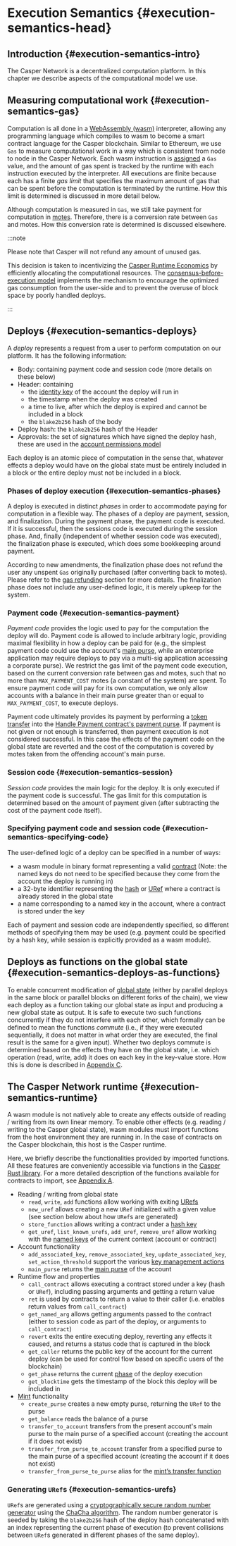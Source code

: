 # Execution Semantics {#execution-semantics-head}

## Introduction {#execution-semantics-intro}

The Casper Network is a decentralized computation platform. In this chapter we describe aspects of the computational model we use.

## Measuring computational work {#execution-semantics-gas}

Computation is all done in a [WebAssembly (wasm)](https://webassembly.org/) interpreter, allowing any programming language which compiles to wasm to become a smart contract language for the Casper blockchain. Similar to Ethereum, we use `Gas` to measure computational work in a way which is consistent from node to node in the Casper Network. Each wasm instruction is [assigned](https://github.com/casper-network/casper-node/blob/cb1d20ad1ea6e245cd8237f9406885a1e785c669/execution_engine/src/shared/wasm_config.rs#L15) a `Gas` value, and the amount of gas spent is tracked by the runtime with each instruction executed by the interpreter. All executions are finite because each has a finite _gas limit_ that specifies the maximum amount of gas that can be spent before the computation is terminated by the runtime. How this limit is determined is discussed in more detail below.

Although computation is measured in `Gas`, we still take payment for computation in [motes](./tokens.md#tokens-divisibility). Therefore, there is a conversion rate between `Gas` and motes. How this conversion rate is determined is discussed elsewhere.

:::note

Please note that Casper will not refund any amount of unused gas.

This decision is taken to incentivizing the [Casper Runtime Economics](../economics/runtime.md#runtime-economics) by efficiently allocating the computational resources. The [consensus-before-execution model](../economics/runtime.md#consensus-before-execution-basics-of-payment) implements the mechanism to encourage the optimized gas consumption from the user-side and to prevent the overuse of block space by poorly handled deploys.

:::

## Deploys {#execution-semantics-deploys}

A _deploy_ represents a request from a user to perform computation on our platform. It has the following information:

-   Body: containing payment code and session code (more details on these below)
-   Header: containing
    -   the [identity key](./global-state.md#global-state-account-key) of the account the deploy will run in
    -   the timestamp when the deploy was created
    -   a time to live, after which the deploy is expired and cannot be included in a block
    -   the `blake2b256` hash of the body
-   Deploy hash: the `blake2b256` hash of the Header
-   Approvals: the set of signatures which have signed the deploy hash, these are used in the [account permissions model](./accounts.md#accounts-associated-keys-weights)

Each deploy is an atomic piece of computation in the sense that, whatever effects a deploy would have on the global state must be entirely included in a block or the entire deploy must not be included in a block.

### Phases of deploy execution {#execution-semantics-phases}

A deploy is executed in distinct _phases_ in order to accommodate paying for computation in a flexible way. The phases of a deploy are payment, session, and finalization. During the payment phase, the payment code is executed. If it is successful, then the sessions code is executed during the session phase. And, finally (independent of whether session code was executed), the finalization phase is executed, which does some bookkeeping around payment.

According to new amendments, the finalization phase does not refund the user any unspent `Gas` originally purchased (after converting back to motes). Please refer to the [gas refunding](./execution-semantics.md#gas-refunding) section for more details. The finalization phase does not include any user-defined logic, it is merely upkeep for the system.

### Payment code {#execution-semantics-payment}

_Payment code_ provides the logic used to pay for the computation the deploy will do. Payment code is allowed to include arbitrary logic, providing maximal flexibility in how a deploy can be paid for (e.g., the simplest payment code could use the account's [main purse](./tokens.md#tokens-purses-and-accounts), while an enterprise application may require deploys to pay via a multi-sig application accessing a corporate purse). We restrict the gas limit of the payment code execution, based on the current conversion rate between gas and motes, such that no more than `MAX_PAYMENT_COST` motes (a constant of the system) are spent. To ensure payment code will pay for its own computation, we only allow accounts with a balance in their main purse greater than or equal to `MAX_PAYMENT_COST`, to execute deploys.

Payment code ultimately provides its payment by performing a [token transfer](./tokens.md#tokens-mint-interface) into the [Handle Payment contract's payment purse](https://github.com/casper-network/casper-node/blob/cb1d20ad1ea6e245cd8237f9406885a1e785c669/types/src/system/handle_payment/mod.rs#L65). If payment is not given or not enough is transferred, then payment execution is not considered successful. In this case the effects of the payment code on the global state are reverted and the cost of the computation is covered by motes taken from the offending account's main purse.

### Session code {#execution-semantics-session}

_Session code_ provides the main logic for the deploy. It is only executed if the payment code is successful. The gas limit for this computation is determined based on the amount of payment given (after subtracting the cost of the payment code itself).

### Specifying payment code and session code {#execution-semantics-specifying-code}

The user-defined logic of a deploy can be specified in a number of ways:

-   a wasm module in binary format representing a valid [contract](./serialization-standard.md#global-state-contracts) (Note: the named keys do not need to be specified because they come from the account the deploy is running in)
-   a 32-byte identifier representing the [hash](./serialization-standard.md#serialization-standard-hash-key) or [URef](./serialization-standard.md#serialization-standard-uref) where a contract is already stored in the global state
-   a name corresponding to a named key in the account, where a contract is stored under the key

Each of payment and session code are independently specified, so different methods of specifying them may be used (e.g. payment could be specified by a hash key, while session is explicitly provided as a wasm module).

## Deploys as functions on the global state {#execution-semantics-deploys-as-functions}

To enable concurrent modification of [global state](./global-state.md#global-state-head) (either by parallel deploys in the same block or parallel blocks on different forks of the chain), we view each deploy as a function taking our global state as input and producing a new global state as output. It is safe to execute two such functions concurrently if they do not interfere with each other, which formally can be defined to mean the functions _commute_ (i.e., if they were executed sequentially, it does not matter in what order they are executed, the final result is the same for a given input). Whether two deploys commute is determined based on the effects they have on the global state, i.e. which operation (read, write, add) it does on each key in the key-value store. How this is done is described in [Appendix C](./appendix.md#appendix-c).

## The Casper Network runtime {#execution-semantics-runtime}

A wasm module is not natively able to create any effects outside of reading / writing from its own linear memory. To enable other effects (e.g. reading / writing to the Casper global state), wasm modules must import functions from the host environment they are running in. In the case of contracts on the Casper blockchain, this host is the Casper runtime.

Here, we briefly describe the functionalities provided by imported functions. All these features are conveniently accessible via functions in the [Casper Rust library](https://crates.io/crates/casper-contract). For a more detailed description of the functions available for contracts to import, see [Appendix A](./appendix.md#appendix-a).

-   Reading / writing from global state
    -   `read`, `write`, `add` functions allow working with exiting [URefs](./serialization-standard.md#serialization-standard-uref)
    -   `new_uref` allows creating a new `URef` initialized with a given value (see section below about how `URef`s are generated)
    -   `store_function` allows writing a contract under a [hash key](./serialization-standard.md#serialization-standard-hash-key)
    -   `get_uref`, `list_known_urefs`, `add_uref`, `remove_uref` allow working with the [named keys](./serialization-standard.md#global-state-contracts) of the current context (account or contract)
-   Account functionality
    -   `add_associated_key`, `remove_associated_key`, `update_associated_key`, `set_action_threshold` support the various [key management actions](./accounts.md#accounts-key-management)
    -   `main_purse` returns the [main purse](./tokens.md#tokens-purses-and-accounts) of the account
-   Runtime flow and properties
    -   `call_contract` allows executing a contract stored under a key (hash or `URef`), including passing arguments and getting a return value
    -   `ret` is used by contracts to return a value to their caller (i.e. enables return values from `call_contract`)
    -   `get_named_arg` allows getting arguments passed to the contract (either to session code as part of the deploy, or arguments to `call_contract`)
    -   `revert` exits the entire executing deploy, reverting any effects it caused, and returns a status code that is captured in the block
    -   `get_caller` returns the public key of the account for the current deploy (can be used for control flow based on specific users of the blockchain)
    -   `get_phase` returns the current [phase](#execution-semantics-phases) of the deploy execution
    -   `get_blocktime` gets the timestamp of the block this deploy will be included in
-   [Mint](./tokens.md#tokens-mints-and-purses) functionality
    -   `create_purse` creates a new empty purse, returning the `URef` to the purse
    -   `get_balance` reads the balance of a purse
    -   `transfer_to_account` transfers from the present account's main purse to the main purse of a specified account (creating the account if it does not exist)
    -   `transfer_from_purse_to_account` transfer from a specified purse to the main purse of a specified account (creating the account if it does not exist)
    -   `transfer_from_purse_to_purse` alias for the [mint’s transfer function](./tokens.md#tokens-mint-interface)

### Generating `URef`s {#execution-semantics-urefs}

`URef`s are generated using a [cryptographically secure random number generator](https://rust-random.github.io/rand/rand_chacha/struct.ChaCha20Rng.html) using the [ChaCha algorithm](https://cr.yp.to/chacha.html). The random number generator is seeded by taking the `blake2b256` hash of the deploy hash concatenated with an index representing the current phase of execution (to prevent collisions between `URef`s generated in different phases of the same deploy).
